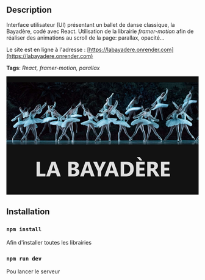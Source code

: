 ## Description

Interface utilisateur (UI) présentant un ballet de danse classique, la Bayadère, codé avec React. Utilisation de la librairie *framer-motion* afin de réaliser des animations au scroll de la page: parallax, opacité...  

Le site est en ligne à l'adresse : [https://labayadere.onrender.com](https://labayadere.onrender.com)

**Tags**: *React, framer-motion, parallax*

<p align="center">
  <img src="./public/bayadere.png" alt="Illustration du site">
</p>

## Installation

### `npm install`

Afin d'installer toutes les librairies

### `npm run dev`

Pou lancer le serveur
